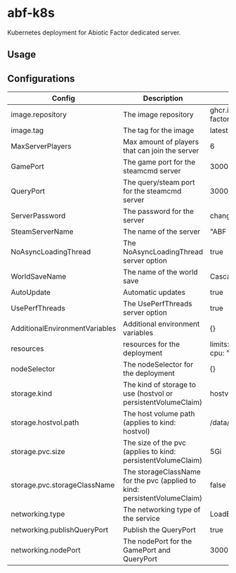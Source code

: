 # abf-k8s

Kubernetes deployment for Abiotic Factor dedicated server.

## Usage


## Configurations

| Config                            | Description                                                               | Default                                           |
| --------                          | -------                                                                   | -------                                           |
| image.repository                  | The image repository                                                      |   ghcr.io/pleut/abiotic-factor-linux-docker       |
| image.tag                         | The tag for the image                                                     |   latest                                          |
| MaxServerPlayers                  | Max amount of players that can join the server                            |   6                                               |
| GamePort                          | The game port for the steamcmd server                                     |   30000                                           |
| QueryPort                         | The query/steam port for the steamcmd server                              |   30001                                           |
| ServerPassword                    | The password for the server                                               |   changeme                                        |
| SteamServerName                   | The name of the server                                                    |   "ABF K8s"                                       |
| NoAsyncLoadingThread              | The NoAsyncLoadingThread server option                                    |   true                                            |
| WorldSaveName                     | The name of the world save                                                |   Cascade                                         |
| AutoUpdate                        | Automatic updates                                                         |   true                                            |
| UsePerfThreads                    | The UsePerfThreads server option                                          |   true                                            |
| AdditionalEnvironmentVariables    | Additional environment variables                                          |   {}                                              |
| resources                         | resources for the deployment                                              |   limits: { memory: 2Gi, cpu: "1" }               |
| nodeSelector                      | The nodeSelector for the deployment                                       |   {}                                              |
| storage.kind                      | The kind of storage to use (hostvol or persistentVolumeClaim)             |   hostvol                                         |
| storage.hostvol.path              | The host volume path (applies to kind: hostvol)                           |   /data/abf                                       |
| storage.pvc.size                  | The size of the pvc (applies to kind: persistentVolumeClaim)              |   5Gi                                             |
| storage.pvc.storageClassName      | The storageClassName for the pvc (applied to kind: persistentVolumeClaim) |   false                                           |
| networking.type                   | The networking type of the service                                        |   LoadBalancer                                    |
| networking.publishQueryPort       | Publish the QueryPort                                                     |   true                                            |
| networking.nodePort               | The nodePort for the GamePort and QueryPort                               |   30000                                           |

